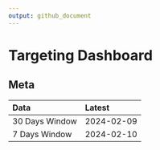 ```yaml
---
output: github_document
---
```


# Targeting Dashboard



## Meta


|Data           |Latest     |
|:--------------|:----------|
|30 Days Window |2024-02-09 |
|7 Days Window  |2024-02-10 |

